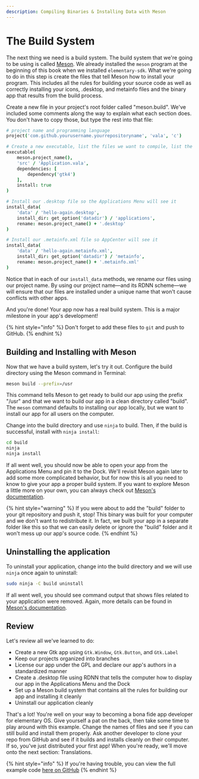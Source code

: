 ```yaml
---
description: Compiling Binaries & Installing Data with Meson
---
```


# The Build System

The next thing we need is a build system. The build system that we're going to be using is called [Meson](https://mesonbuild.com/). We already installed the `meson` program at the beginning of this book when we installed `elementary-sdk`. What we're going to do in this step is create the files that tell Meson how to install your program. This includes all the rules for building your source code as well as correctly installing your icons, .desktop, and metainfo files and the binary app that results from the build process.

Create a new file in your project's root folder called "meson.build". We've included some comments along the way to explain what each section does. You don't have to copy those, but type the rest into that file:

```coffeescript
# project name and programming language
project('com.github.yourusername.yourrepositoryname', 'vala', 'c')

# Create a new executable, list the files we want to compile, list the dependencies we need, and install
executable(
    meson.project_name(),
    'src' / 'Application.vala',
    dependencies: [
        dependency('gtk4')
    ],
    install: true
)

# Install our .desktop file so the Applications Menu will see it
install_data(
    'data' / 'hello-again.desktop',
    install_dir: get_option('datadir') / 'applications',
    rename: meson.project_name() + '.desktop'
)

# Install our .metainfo.xml file so AppCenter will see it
install_data(
    'data' / 'hello-again.metainfo.xml',
    install_dir: get_option('datadir') / 'metainfo',
    rename: meson.project_name() + '.metainfo.xml'
)
```

Notice that in each of our `install_data` methods, we rename our files using our project name. By using our project name—and its RDNN scheme—we will ensure that our files are installed under a unique name that won't cause conflicts with other apps.

And you're done! Your app now has a real build system. This is a major milestone in your app's development!

{% hint style="info" %}
Don't forget to add these files to `git` and push to GitHub.
{% endhint %}

## Building and Installing with Meson

Now that we have a build system, let's try it out. Configure the build directory using the Meson command in Terminal:

```bash
meson build --prefix=/usr
```

This command tells Meson to get ready to build our app using the prefix "/usr" and that we want to build our app in a clean directory called "build". The `meson` command defaults to installing our app locally, but we want to install our app for all users on the computer.

Change into the build directory and use `ninja` to build. Then, if the build is successful, install with `ninja install`:

```bash
cd build
ninja
ninja install
```

If all went well, you should now be able to open your app from the Applications Menu and pin it to the Dock. We'll revisit Meson again later to add some more complicated behavior, but for now this is all you need to know to give your app a proper build system. If you want to explore Meson a little more on your own, you can always check out [Meson's documentation](https://mesonbuild.com/Manual.html).

{% hint style="warning" %}
If you were about to add the "build" folder to your git repository and push it, stop! This binary was built for your computer and we don't want to redistribute it. In fact, we built your app in a separate folder like this so that we can easily delete or ignore the "build" folder and it won't mess up our app's source code.
{% endhint %}

## Uninstalling the application

To uninstall your application, change into the build directory and we will use `ninja` once again to uninstall:

```bash
sudo ninja -C build uninstall
```

If all went well, you should see command output that shows files related to your application were removed.  Again, more details can be found in [Meson's documentation](https://mesonbuild.com/Manual.html).

## Review

Let's review all we've learned to do:

* Create a new Gtk app using `Gtk.Window`, `Gtk.Button`, and `Gtk.Label`
* Keep our projects organized into branches
* License our app under the GPL and declare our app's authors in a standardized manner
* Create a .desktop file using RDNN that tells the computer how to display our app in the Applications Menu and the Dock
* Set up a Meson build system that contains all the rules for building our app and installing it cleanly
* Uninstall our application cleanly

That's a lot! You're well on your way to becoming a bona fide app developer for elementary OS. Give yourself a pat on the back, then take some time to play around with this example. Change the names of files and see if you can still build and install them properly. Ask another developer to clone your repo from GitHub and see if it builds and installs cleanly on their computer. If so, you've just distributed your first app! When you're ready, we'll move onto the next section: Translations.

{% hint style="info" %}
If you're having trouble, you can view the full example code [here on GitHub](https://github.com/vala-lang/examples/tree/meson-build-system)
{% endhint %}
